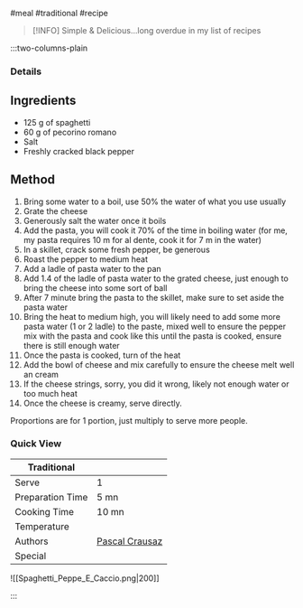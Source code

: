 #meal #traditional #recipe

> [!INFO]
> Simple & Delicious...long overdue in my list of recipes

:::two-columns-plain

### Details
## Ingredients

- 125 g of spaghetti
- 60 g of pecorino romano 
- Salt
- Freshly cracked black pepper


## Method

1. Bring some water to a boil, use 50% the water of what you use usually 
2. Grate the cheese
3. Generously salt the water once it boils
4. Add the pasta, you will cook it 70% of the time in boiling water (for me, my pasta requires 10 m for al dente, cook it for 7 m in the water)
5. In a skillet, crack some fresh pepper, be generous
6. Roast the pepper to medium heat
7. Add a ladle of pasta water to the pan
8. Add 1.4 of the ladle of pasta water to the grated cheese, just enough to bring the cheese into some sort of ball
9. After 7 minute bring the pasta to the skillet, make sure to set aside the pasta water
10. Bring the heat to medium high, you will likely need to add some more pasta water (1 or 2 ladle) to the paste, mixed well to ensure the pepper mix with the pasta and cook like this until the pasta is cooked, ensure there is still enough water
11. Once the pasta is cooked, turn of the heat
12. Add the bowl of cheese and mix carefully to ensure the cheese melt well an cream
  1. If the cheese strings, sorry, you did it wrong, likely not enough water or too much heat
13. Once the cheese is creamy, serve directly.

  

Proportions are for 1 portion, just multiply to serve more people.




### Quick View
| Traditional      |                                                |
| ---------------- | ---------------------------------------------- |
| Serve            | 1                                              |
| Preparation Time | 5 mn                                           |
| Cooking Time     | 10 mn                                          |
| Temperature      |                                                |
| Authors          | [Pascal Crausaz](mailto:pascal@askpascal.com)  |
| Special          |                                                |

![[Spaghetti_Peppe_E_Caccio.png|200]]

:::

